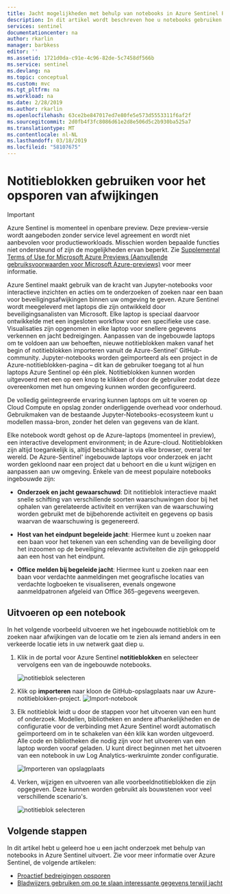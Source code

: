 ```yaml
---
title: Jacht mogelijkheden met behulp van notebooks in Azure Sentinel Preview | Microsoft Docs
description: In dit artikel wordt beschreven hoe u notebooks gebruiken met de mogelijkheden van Azure Sentinel jacht.
services: sentinel
documentationcenter: na
author: rkarlin
manager: barbkess
editor: ''
ms.assetid: 1721d0da-c91e-4c96-82de-5c7458df566b
ms.service: sentinel
ms.devlang: na
ms.topic: conceptual
ms.custom: mvc
ms.tgt_pltfrm: na
ms.workload: na
ms.date: 2/28/2019
ms.author: rkarlin
ms.openlocfilehash: 63ce2be847017ed7e80fe5e573d5553311f6af2f
ms.sourcegitcommit: 2d0fb4f3fc8086d61e2d8e506d5c2b930ba525a7
ms.translationtype: MT
ms.contentlocale: nl-NL
ms.lasthandoff: 03/18/2019
ms.locfileid: "58107675"
---
```

# <a name="use-notebooks-to-hunt-for-anomalies"></a>Notitieblokken gebruiken voor het opsporen van afwijkingen

> [!IMPORTANT]
> Azure Sentinel is momenteel in openbare preview.
> Deze preview-versie wordt aangeboden zonder service level agreement en wordt niet aanbevolen voor productieworkloads. Misschien worden bepaalde functies niet ondersteund of zijn de mogelijkheden ervan beperkt. Zie [Supplemental Terms of Use for Microsoft Azure Previews (Aanvullende gebruiksvoorwaarden voor Microsoft Azure-previews)](https://azure.microsoft.com/support/legal/preview-supplemental-terms/) voor meer informatie.

Azure Sentinel maakt gebruik van de kracht van Jupyter-notebooks voor interactieve inzichten en acties om te onderzoeken of zoeken naar een baan voor beveiligingsafwijkingen binnen uw omgeving te geven. Azure Sentinel wordt meegeleverd met laptops die zijn ontwikkeld door beveiligingsanalisten van Microsoft. Elke laptop is speciaal daarvoor ontwikkelde met een ingesloten workflow voor een specifieke use case. Visualisaties zijn opgenomen in elke laptop voor snellere gegevens verkennen en jacht bedreigingen. Aanpassen van de ingebouwde laptops om te voldoen aan uw behoeften, nieuwe notitieblokken maken vanaf het begin of notitieblokken importeren vanuit de Azure-Sentinel' GitHub-community. Jupyter-notebooks worden geïmporteerd als een project in de Azure-notitieblokken-pagina – dit kan de gebruiker toegang tot al hun laptops Azure Sentinel op één plek. Notitieblokken kunnen worden uitgevoerd met een op een knop te klikken of door de gebruiker zodat deze overeenkomen met hun omgeving kunnen worden geconfigureerd.

De volledig geïntegreerde ervaring kunnen laptops om uit te voeren op Cloud Compute en opslag zonder onderliggende overhead voor onderhoud. Gebruikmaken van de bestaande Jupyter-Notebooks-ecosysteem kunt u modellen massa-bron, zonder het delen van gegevens van de klant. 


Elke notebook wordt gehost op de Azure-laptops (momenteel in preview), een interactive development environment; in de Azure-cloud. Notitieblokken zijn altijd toegankelijk is, altijd beschikbaar is via elke browser, overal ter wereld.  De Azure-Sentinel' ingebouwde laptops voor onderzoek en jacht worden gekloond naar een project dat u behoort en die u kunt wijzigen en aanpassen aan uw omgeving. Enkele van de meest populaire notebooks ingebouwde zijn:

- **Onderzoek en jacht gewaarschuwd**: Dit notitieblok interactieve maakt snelle schifting van verschillende soorten waarschuwingen door bij het ophalen van gerelateerde activiteit en verrijken van de waarschuwing worden gebruikt met de bijbehorende activiteit en gegevens op basis waarvan de waarschuwing is gegenereerd.

- **Host van het eindpunt begeleide jacht**: Hiermee kunt u zoeken naar een baan voor het tekenen van een schending van de beveiliging door het inzoomen op de beveiliging relevante activiteiten die zijn gekoppeld aan een host van het eindpunt.  

- **Office melden bij begeleide jacht**: Hiermee kunt u zoeken naar een baan voor verdachte aanmeldingen met geografische locaties van verdachte logboeken te visualiseren, evenals ongewone aanmeldpatronen afgeleid van Office 365-gegevens weergeven.

## <a name="run-a-notebook"></a>Uitvoeren op een notebook
In het volgende voorbeeld uitvoeren we het ingebouwde notitieblok om te zoeken naar afwijkingen van de locatie om te zien als iemand anders in een verkeerde locatie iets in uw netwerk gaat diep u.

1. Klik in de portal voor Azure Sentinel **notitieblokken** en selecteer vervolgens een van de ingebouwde notebooks.
  
   ![notitieblok selecteren](./media/notebooks/select-notebook.png)

3. Klik op **importeren** naar kloon de GitHub-opslagplaats naar uw Azure-notitieblokken-project.
   ![Import-notebook](./media/notebooks/import1.png)
4. Elk notitieblok leidt u door de stappen voor het uitvoeren van een hunt of onderzoek. Modellen, bibliotheken en andere afhankelijkheden en de configuratie voor de verbinding met Azure Sentinel wordt automatisch geïmporteerd om in te schakelen van één klik kan worden uitgevoerd. Alle code en bibliotheken die nodig zijn voor het uitvoeren van een laptop worden vooraf geladen. U kunt direct beginnen met het uitvoeren van een notebook in uw Log Analytics-werkruimte zonder configuratie.

   ![Importeren van opslagplaats](./media/notebooks/import2.png)

5. Verken, wijzigen en uitvoeren van alle voorbeeldnotitieblokken die zijn opgegeven. Deze kunnen worden gebruikt als bouwstenen voor veel verschillende scenario's.

   ![notitieblok selecteren](./media/notebooks/import3.png)



## <a name="next-steps"></a>Volgende stappen
In dit artikel hebt u geleerd hoe u een jacht onderzoek met behulp van notebooks in Azure Sentinel uitvoert. Zie voor meer informatie over Azure Sentinel, de volgende artikelen:

- [Proactief bedreigingen opsporen](hunting.md)
- [Bladwijzers gebruiken om op te slaan interessante gegevens terwijl jacht](bookmarks.md)